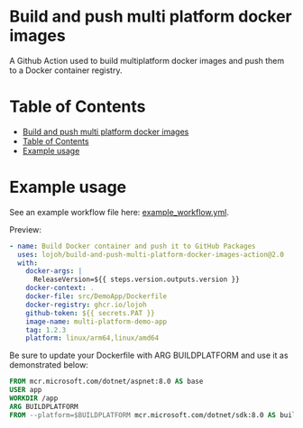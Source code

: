 # Build and push multi platform docker images

A Github Action used to build multiplatform docker images and push them to a Docker container registry.

# Table of Contents

- [Build and push multi platform docker images](#build-and-push-multi-platform-docker-images)
- [Table of Contents](#table-of-contents)
- [Example usage](#example-usage)

# Example usage

See an example workflow file here: [example_workflow.yml](https://github.com/lojoh/build-and-push-multi-platform-docker-images-action/blob/main/example_workflow.yml).

Preview:

```yaml
- name: Build Docker container and push it to GitHub Packages
  uses: lojoh/build-and-push-multi-platform-docker-images-action@2.0
  with:
    docker-args: |
      ReleaseVersion=${{ steps.version.outputs.version }}
    docker-context: .
    docker-file: src/DemoApp/Dockerfile
    docker-registry: ghcr.io/lojoh
    github-token: ${{ secrets.PAT }}
    image-name: multi-platform-demo-app
    tag: 1.2.3
    platform: linux/arm64,linux/amd64
```

Be sure to update your Dockerfile with ARG BUILDPLATFORM and use it as demonstrated below:

```Dockerfile
FROM mcr.microsoft.com/dotnet/aspnet:8.0 AS base
USER app
WORKDIR /app
ARG BUILDPLATFORM
FROM --platform=$BUILDPLATFORM mcr.microsoft.com/dotnet/sdk:8.0 AS build
```
